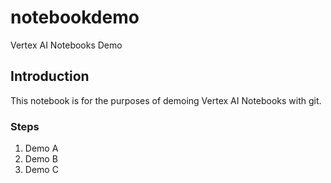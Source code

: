 # notebookdemo
Vertex AI Notebooks Demo

## Introduction
This notebook is for the purposes of demoing Vertex AI Notebooks with git. 

### Steps
1. Demo A
2. Demo B
3. Demo C